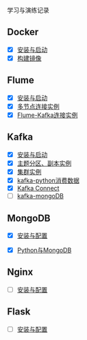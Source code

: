 学习与演练记录

## Docker

- [x] [安装与启动](docker/quickstart.md)
- [x] [构建镜像](docker/dockerfile.md)

## Flume

- [x] [安装与启动](flume/quickstart.md)
- [x] [多节点连接实例](flume/flume_docker.md)
- [x] [Flume-Kafka连接实例](flume/flume_kafka.md)

## Kafka

- [x] [安装与启动](kafka/quickstart.md)
- [x] [主题分区、副本实例](kafka/kafka_basic.md)
- [x] [集群实例](kafka/kafka_cluster.md)
- [x] [kafka-python消费数据](kafka/kafka_python.md)
- [x] [Kafka Connect](kafka/kafka_connect.md)
- [ ] [kafka-mongoDB](kafka/kafka_mongo.md)

## MongoDB

- [x] [安装与配置](mongodb/quickstart.md)
- [x] [Python与MongoDB](mongodb/pymongo.md)


## Nginx

- [ ] [安装与配置]()


## Flask

- [ ] [安装与配置]()